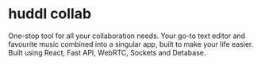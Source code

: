 # huddl collab
One-stop tool for all your collaboration needs.
Your go-to text editor and favourite music combined into a singular app, built to make your life easier.
Built using React, Fast API, WebRTC, Sockets and Detabase.
